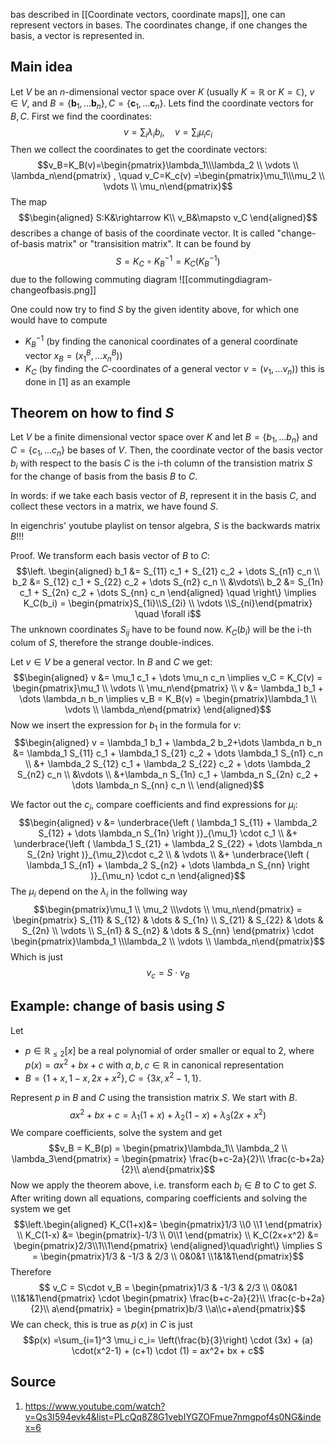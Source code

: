 bas described in [[Coordinate vectors, coordinate maps]], one can represent vectors in bases. The coordinates change, if one changes the basis, a vector is represented in.


## Main idea
Let $V$ be an $n$-dimensional vector space over $K$ (usually $K=\mathbb{R}$ or $K=\mathbb{C}$), $v\in V$,  and $B=\{\boldsymbol{b}_1, ... \boldsymbol{b}_n\}, C=\{\boldsymbol{c}_1, ... \boldsymbol{c}_n\}$.
Lets find the coordinate vectors for $B,C$. First we find the coordinates:
$$v=\sum_i \lambda_i b_i ,\quad v=\sum_i \mu_i c_i$$
Then we collect the coordinates to get the coordinate vectors:
$$v_B=K_B(v)=\begin{pmatrix}\lambda_1\\\lambda_2 \\ \vdots \\ \lambda_n\end{pmatrix} , \quad v_C=K_c(v) =\begin{pmatrix}\mu_1\\\mu_2 \\ \vdots \\ \mu_n\end{pmatrix}$$
The map
$$\begin{aligned}
    S:K&\rightarrow K\\
    v_B&\mapsto v_C
\end{aligned}$$
describes a change of basis of the coordinate vector. It is called "change-of-basis matrix" or "transisition matrix". It can be found by $$S=K_C\circ K_B^{-1}=K_C(K_B^{-1})$$ due to the following commuting diagram ![[commutingdiagram-changeofbasis.png]]

One could now try to find $S$ by the given identity above, for which one would have to compute 
- $K_B^{-1}$ (by finding the canonical coordinates of a general coordinate vector $x_B=(x_1^B,... x_n^B)$)
- $K_C$ (by finding the $C$-coordinates of a general vector $v=(v_1,... v_n)$)
this is done in [1] as an example


## Theorem on how to find $S$
Let $V$ be a finite dimensional vector space over $K$ and let $B=\left \{ b_1,...b_n \right \}$ and $C=\left \{ c_1, ... c_n \right \}$ be bases of $V$. Then, the coordinate vector of the basis vector $b_i$ with respect to the basis $C$ is the i-th column of the transistion matrix $S$ for the change of basis from the basis $B$ to $C$.

In words: if we take each basis vector of $B$, represent it in the basis $C$, and collect these vectors in a matrix, we have found $S$.

In eigenchris' youtube playlist on tensor algebra, $S$ is the backwards matrix $B$!!!

Proof.
We transform each basis vector of $B$ to $C$:
$$\left. \begin{aligned}
    b_1 &= S_{11} c_1 + S_{21} c_2 + \dots S_{n1} c_n \\
    b_2 &= S_{12} c_1 + S_{22} c_2 + \dots S_{n2} c_n \\
    &\vdots\\
    b_2 &= S_{1n} c_1 + S_{2n} c_2 + \dots S_{nn} c_n 
\end{aligned} \quad \right\} \implies K_C(b_i) = \begin{pmatrix}S_{1i}\\S_{2i} \\ \vdots \\S_{ni}\end{pmatrix} \quad \forall i$$
The unknown coordinates $S_{ij}$ have to be found now. 
$K_C(b_i)$ will be the i-th colum of $S$, therefore the strange double-indices.

Let $v\in V$ be a general vector. In $B$ and $C$ we get:
$$\begin{aligned}
    v &= \mu_1 c_1 + \dots \mu_n c_n \implies v_C = K_C(v) = \begin{pmatrix}\mu_1 \\ \vdots \\ \mu_n\end{pmatrix} \\
    v &= \lambda_1 b_1 + \dots \lambda_n b_n \implies v_B = K_B(v) = \begin{pmatrix}\lambda_1 \\ \vdots \\ \lambda_n\end{pmatrix}
\end{aligned}$$
Now we insert the expression for $b_1$ in the formula for $v$:
$$\begin{aligned}
    v = \lambda_1 b_1 + \lambda_2 b_2+\dots \lambda_n b_n 
    &= \lambda_1 S_{11} c_1 + \lambda_1 S_{21} c_2 + \dots \lambda_1 S_{n1} c_n \\
    &+ \lambda_2 S_{12} c_1 + \lambda_2 S_{22} c_2 + \dots \lambda_2 S_{n2} c_n \\
    &\vdots \\
    &+\lambda_n S_{1n} c_1 + \lambda_n S_{2n} c_2 + \dots \lambda_n S_{nn} c_n \\
\end{aligned}$$

We factor out the $c_i$, compare coefficients and find expressions for $\mu_i$:
$$\begin{aligned}
    v &= \underbrace{\left ( \lambda_1 S_{11} + \lambda_2 S_{12} + \dots \lambda_n S_{1n} \right )}_{\mu_1} \cdot c_1 \\
    &+ \underbrace{\left ( \lambda_1 S_{21} + \lambda_2 S_{22} + \dots \lambda_n S_{2n} \right )}_{\mu_2}\cdot c_2 \\
    & \vdots \\
    &+ \underbrace{\left ( \lambda_1 S_{n1} + \lambda_2 S_{n2} + \dots \lambda_n S_{nn} \right )}_{\mu_n} \cdot c_n 
\end{aligned}$$
The $\mu_i$ depend on the $\lambda_i$ in the follwing way
$$\begin{pmatrix}\mu_1 \\ \mu_2 \\\vdots \\ \mu_n\end{pmatrix} = \begin{pmatrix}
S_{11} & S_{12} & \dots & S_{1n} \\
S_{21} & S_{22} & \dots & S_{2n} \\
\vdots \\
S_{n1} & S_{n2} & \dots & S_{nn} 
\end{pmatrix} \cdot \begin{pmatrix}\lambda_1 \\\lambda_2 \\ \vdots \\ \lambda_n\end{pmatrix}$$
Which is just $$v_c = S\cdot v_B$$

## Example: change of basis using $S$
Let 
- $p\in \mathbb{R}_{\leq 2}[x]$ be a real polynomial of order smaller or equal to 2, where $p(x) = ax^2 + bx + c$ with $a,b,c\in \mathbb{R}$ in canonical representation 
- $B=\left \{ 1+x,1-x,2x+x^2 \right \}, C= \left \{ 3x,x^2-1,1 \right \}$.

Represent $p$ in $B$ and $C$ using the transistion matrix $S$. We start with $B$.
$$ax^2 +bx+c = \lambda_1 (1+x) + \lambda_2 (1-x) + \lambda_3 (2x + x^2) $$
We compare coefficients, solve the system and get $$v_B = K_B(p) = \begin{pmatrix}\lambda_1\\ \lambda_2 \\ \lambda_3\end{pmatrix} = \begin{pmatrix} \frac{b+c-2a}{2}\\ \frac{c-b+2a}{2}\\ a\end{pmatrix}$$Now we apply the theorem above, i.e. transform each $b_i\in B$ to $C$ to get $S$. After writing down all equations, comparing coefficients and solving the system we get $$\left.\begin{aligned}
    K_C(1+x)&= \begin{pmatrix}1/3 \\0 \\1 \end{pmatrix} \\
    K_C(1-x) &= \begin{pmatrix}-1/3 \\ 0\\1 \end{pmatrix}  \\
    K_C(2x+x^2) &= \begin{pmatrix}2/3\\1\\1\end{pmatrix}
\end{aligned}\quad\right\} \implies S = \begin{pmatrix}1/3 & -1/3 & 2/3 \\ 0&0&1 \\1&1&1\end{pmatrix}$$ Therefore $$ v_C = S\cdot v_B = \begin{pmatrix}1/3 & -1/3 & 2/3 \\ 0&0&1 \\1&1&1\end{pmatrix} \cdot \begin{pmatrix} \frac{b+c-2a}{2}\\ \frac{c-b+2a}{2}\\ a\end{pmatrix} = \begin{pmatrix}b/3 \\a\\c+a\end{pmatrix}$$
We can check, this is true as $p(x)$ in $C$ is just $$p(x) =\sum_{i=1}^3 \mu_i c_i= \left(\frac{b}{3}\right) \cdot (3x) + (a) \cdot(x^2-1) + (c+1) \cdot (1) = ax^2+ bx + c$$

## Source
1. https://www.youtube.com/watch?v=Qs3I594evk4&list=PLcQq8Z8G1vebIYGZOFmue7nmgpof4s0NG&index=6

